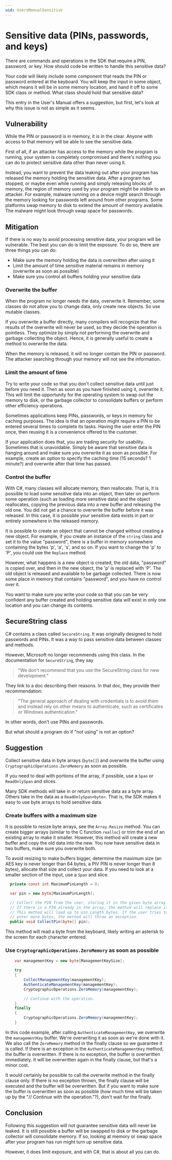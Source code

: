 ```yaml
---
uid: UsersManualSensitive
---
```


<!-- Copyright 2021 Yubico AB

Licensed under the Apache License, Version 2.0 (the "License");
you may not use this file except in compliance with the License.
You may obtain a copy of the License at

    http://www.apache.org/licenses/LICENSE-2.0

Unless required by applicable law or agreed to in writing, software
distributed under the License is distributed on an "AS IS" BASIS,
WITHOUT WARRANTIES OR CONDITIONS OF ANY KIND, either express or implied.
See the License for the specific language governing permissions and
limitations under the License. -->

# Sensitive data (PINs, passwords, and keys)

There are commands and operations in the SDK that require a PIN, password, or key. How
should code be written to handle this sensitive data?

Your code will likely include some component that reads the PIN or password entered at
the keyboard. You will keep the input in some object, which means it will be in some
memory location, and hand it off to some SDK class or method. What class should hold
that sensitive data?

This entry in the User's Manual offers a suggestion, but first, let's look at why this
issue is not as simple as it seems.

## Vulnerability

While the PIN or password is in memory, it is in the clear. Anyone with access to that
memory will be able to see the sensitive data.

First of all, if an attacker has access to the memory while the program is running, your
system is completely compromised and there's nothing you can do to protect sensitive
data other than never using it.

Instead, you want to prevent the data leaking out after your program has released the
memory holding the sensitive data. After a program has stopped, or maybe even while
running and simply releasing blocks of memory, the region of memory used by your program
might be visible to an attacker. For example, malware running on a device might search
through the memory looking for passwords left around from other programs. Some platforms
swap memory to disk to extend the amount of memory available. The malware might look
through swap space for passwords.

## Mitigation

If there is no way to avoid processing sensitive data, your program will be vulnerable.
The best you can do is limit the exposure. To do so, there are three things you can do:

* Make sure the memory holding the data is overwritten after using it
* Limit the amount of time sensitive material remains in memory (overwrite as soon as possible)
* Make sure you control all buffers holding your sensitive data

### Overwrite the buffer

When the program no longer needs the data, overwrite it. Remember, some classes do not
allow you to change data, only create new objects. So use mutable classes.

If you overwrite a buffer directly, many compilers will recognize that the results of
the overwrite will never be used, so they decide the operation is pointless. They
optimize by simply not performing the overwrite and garbage collecting the object.
Hence, it is generally useful to create a method to overwrite the data.

When the memory is released, it will no longer contain the PIN or password. The attacker
searching through your memory will not see the information.

### Limit the amount of time

Try to write your code so that you don't collect sensitive data until just before you
need it. Then as soon as you have finished using it, overwrite it. This will limit the
opportunity for the operating system to swap out the memory to disk, or the garbage
collector to consolidate buffers or perform other efficiency operations.

Sometimes applications keep PINs, passwords, or keys in memory for caching purposes.
The idea is that an operation might require a PIN to be entered several times to
complete its tasks. Having the user enter the PIN once, then reusing it is a convenience
offered to the customer.

If your application does that, you are trading security for usability. Sometimes that is
unavoidable. Simply be aware that sensitive data is hanging around and make sure you
overwrite it as soon as possible. For example, create an option to specify the caching
time (15 seconds? 1 minute?) and overwrite after that time has passed. 

### Control the buffer

With C#, many classes will allocate memory, then reallocate. That is, it is possible to
load some sensitive data into an object, then later on perform some operation (such as
loading more sensitive data) and the object reallocates, copying the previous data into
a new buffer and releasing the old one. You did not get a chance to overwrite the buffer
before it was released. In this case, it is possible your sensitive data exists in part
or entirely somewhere in the released memory.

It is possible to create an object that cannot be changed without creating a new object.
For example, if you create an instance of the `string` class and set it to the value
"password", there is a buffer in memory somewhere containing the bytes 'p', 'a', 's', and
so on. If you want to change the 'p' to 'P', you could use the `Replace` method.

However, what happens is a new object is created, the old data, "password" is copied
over, and then in the new object, the 'p' is replaced with 'P'. The old object is
released and available to be garbage collected. There is now some place in memory that
contains "password", and you have no control over it.

You want to make sure you write your code so that you can be very confident any buffer
created and holding sensitive data will exist in only one location and you can change
its contents.

## SecureString class

C# contains a class called `SecureString`. It was originally designed to hold passwords
and PINs. It was a way to pass sensitive data between classes and methods.

However, Microsoft no longer recommends using this class. In the documentation for
`SecureString`, they say

> "We don't recommend that you use the SecureString class for new development."

They link to a doc describing their reasons. In that doc, they provide their
recommendation:

> "The general approach of dealing with credentials is to avoid them and instead rely
> on other means to authenticate, such as certificates or Windows authentication."

In other words, don't use PINs and passwords.

But what should a program do if "not using" is not an option?

## Suggestion

Collect sensitive data in byte arrays (`byte[]`) and overwrite the buffer using
`CryptographicOperations.ZeroMemory` as soon as possible.

If you need to deal with portions of the array, if possible, use a `Span` or
`ReadOnlySpan` and slices.

Many SDK methods will take in or return sensitive data as a byte array. Others take in the
data as a `ReadOnlySpan<byte>`. That is, the SDK makes it easy to use byte arrays to hold
sensitive data.

### Create buffers with a maximum size

It is possible to resize byte arrays, see the `Array.Resize` method. You can create bigger
arrays (similar to the C function `realloc`) or trim the end of an existing array to make
it smaller. However, this method will create a new buffer and copy the old data into the
new. You now have sensitive data in two buffers, make sure you overwrite both.

To avoid resizing to make buffers bigger, determine the maximum size (an AES key is never
longer than 64 bytes, a PIV PIN is never longer than 8 bytes), allocate that size and
collect your data. If you need to look at a smaller section of the input, use a `Span`
and slice.

```C#
  private const int MaximumPinLength = 8;

  var pin = new byte[MaximumPinLength];

  // Collect the PIN from the user, storing it in the given byte array.
  // If there is a PIN already in the array, the method will replace it.
  // This method will load up to pin.Length bytes. If the user tries to
  // enter more bytes, the method will throw an exception.
  public void CollectPin(byte[] pin);
```

This method will read a byte from the keyboard, likely writing an asterisk to the screen
for each character entered.

### Use `CryptographicOperations.ZeroMemory` as soon as possible

```C#
    var managementKey = new byte[ManagementKeySize];

    try
    {
        CollectManagementKey(managementKey);
        AuthenticateManagementKey(managementKey);
        CryptographicOperations.ZeroMemory(managementKey);

        // Continue with the operation.
    }
    finally
    {
        CryptographicOperations.ZeroMemory(managementKey);
    }
```

In this code example, after calling `AuthenticateManagementKey`, we overwrite the
`managementKey` buffer. We're overwriting it as soon as we're done with it. We also call
the `ZeroMemory` method in the finally clause so we guarantee it is called. If there is an
exception in the `AuthenticateManagementKey` method, the buffer is overwritten. If there
is no exception, the buffer is overwritten immediately. It will be overwritten again in
the finally clause, but that's a minor cost.

It would certainly be possible to call the overwrite method in the finally clause only. If
there is no exception thrown, the finally clause will be executed and the buffer will be
overwritten. But if you want to make sure the buffer is overwritten as soon as possible
(how much time will be taken up by the "// Continue with the operation."?), don't wait for
the finally.

## Conclusion

Following this suggestion will not guarantee sensitive data will never be leaked. It
is still possible a buffer will be swapped to disk or the garbage collector will
consolidate memory. If so, looking at memory or swap space after your program has run
might turn up sensitive data.

However, it does limit exposure, and with C#, that is about all you can do.
